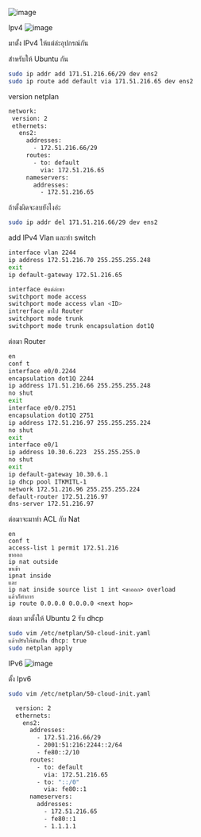 ![image](https://github.com/user-attachments/assets/0376cf79-3628-4a90-aebf-dc6fcb24b7aa)

Ipv4 ![image](https://github.com/user-attachments/assets/93dce1bd-385d-451c-9d57-7a01e7070cf4)

มาตั้ง IPv4 ให้แต่ล่ะอุปกรณ์กัน

สำหรับให้ Ubuntu กัน

 ```bash
 sudo ip addr add 171.51.216.66/29 dev ens2
sudo ip route add default via 171.51.216.65 dev ens2
 ```

version netplan
 ```bash
network:
  version: 2
  ethernets:
    ens2:
      addresses:
        - 172.51.216.66/29
      routes:
        - to: default
          via: 172.51.216.65
      nameservers:
        addresses:
          - 172.51.216.65
 ```

ถ้าตั้งผิดจะลบยังไงอ่ะ

```bash
sudo ip addr del 171.51.216.66/29 dev ens2
 ```

add IPv4 Vlan และทำ switch

```bash
interface vlan 2244
ip address 172.51.216.70 255.255.255.248
exit
ip default-gateway 172.51.216.65
```

```bash
interface eแต่ล่ะขา
switchport mode access
switchport mode access vlan <ID>
intrerface ขาไป Router
switchport mode trunk
switchport mode trunk encapsulation dot1Q
```

ต่อมา Router

```bash
en
conf t
interface e0/0.2244
encapsulation dot1Q 2244
ip address 171.51.216.66 255.255.255.248
no shut
exit
interface e0/0.2751
encapsulation dot1Q 2751
ip address 172.51.216.97 255.255.255.224
no shut
exit
interface e0/1
ip address 10.30.6.223	255.255.255.0
no shut
exit
ip default-gateway 10.30.6.1
ip dhcp pool ITKMITL-1
network 172.51.216.96 255.255.255.224
default-router 172.51.216.97
dns-server 172.51.216.97
 ```

ต่อมาจะมาทำ ACL กับ Nat
```
en
conf t
access-list 1 permit 172.51.216
ขาออก
ip nat outside
ขาเข้า
ipnat inside
และ
ip nat inside source list 1 int <ขาออก> overload
แล้วก็ทำการ
ip route 0.0.0.0 0.0.0.0 <next hop>
```

ต่อมา มาตั้งให้ Ubuntu 2 รับ dhcp
```bash
sudo vim /etc/netplan/50-cloud-init.yaml
แล้วปรับให้มันเป็น dhcp: true
sudo netplan apply
 ```
IPv6 ![image](https://github.com/user-attachments/assets/e78a762a-8dff-48e8-a7d7-c62eafea1cb0)

ตั้ง Ipv6
```bash
sudo vim /etc/netplan/50-cloud-init.yaml

  version: 2
  ethernets:
    ens2:
      addresses:
        - 172.51.216.66/29
        - 2001:51:216:2244::2/64
        - fe80::2/10
      routes:
        - to: default
          via: 172.51.216.65
        - to: "::/0"
          via: fe80::1
      nameservers:
        addresses:
          - 172.51.216.65
          - fe80::1
          - 1.1.1.1

 ```


